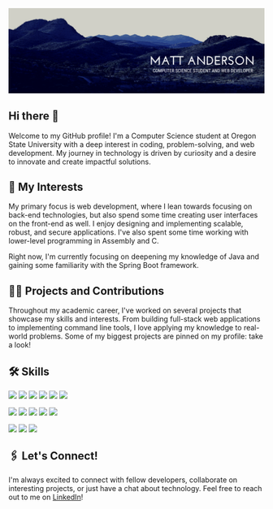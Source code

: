 ![montain_header.png](https://github.com/mjande/mjande/blob/3c321510a1989cb0f7982021a740091eb63056b6/mountain_header.png "Header")

## Hi there 👋
Welcome to my GitHub profile! I'm a Computer Science student at Oregon State University with a deep interest in coding, problem-solving, and web development. My journey in technology is driven by curiosity and a desire to innovate and create impactful solutions.

## 👀 My Interests

My primary focus is web development, where I lean towards focusing on back-end technologies, but also spend some time creating user interfaces on the front-end as well. I enjoy designing and implementing scalable, robust, and secure applications. I've also spent some time working with lower-level programming in Assembly and C.

Right now, I'm currently focusing on deepening my knowledge of Java and gaining some familiarity with the Spring Boot framework. 

## 🧑‍💻 Projects and Contributions

Throughout my academic career, I've worked on several projects that showcase my skills and interests. From building full-stack web applications to implementing command line tools, I love applying my knowledge to real-world problems. Some of my biggest projects are pinned on my profile: take a look!

## 🛠️ Skills
![](https://img.shields.io/badge/Code-JavaScript-informational?style=flat&logo=javascript&logoColor=white&color=blue)
![](https://img.shields.io/badge/Code-Typescript-informational?style=flat&logo=typescript&logoColor=white&color=blue)
![](https://img.shields.io/badge/Code-Python-informational?style=flat&logo=python&logoColor=white&color=blue)
![](https://img.shields.io/badge/Code-x86_Assembly-informational?style=flat&color=blue)
![](https://img.shields.io/badge/Code-C-informational?style=flat&logo=c&logoColor=white&color=blue)
![](https://img.shields.io/badge/Code-Rust-informational?style=flat&logo=rust&logoColor=white&color=blue)

![](https://img.shields.io/badge/Framework-Node.js-informational?style=flat&logo=nodedotjs&logoColor=white&color=blue)
![](https://img.shields.io/badge/Framework-React-informational?style=flat&logo=react&logoColor=white&color=blue)
![](https://img.shields.io/badge/Framework-Spring_Boot-informational?style=flat&logo=springboot&logoColor=white&color=blue)
![](https://img.shields.io/badge/Tools-Git-informational?style=flat&logo=git&logoColor=white&color=blue)
![](https://img.shields.io/badge/Library-OpenMP-informational?style=flat&logoColor=white&color=blue)

![](https://img.shields.io/badge/Databases-PostgreSQL-informational?style=flat&logo=postgresql&logoColor=white&color=blue)
![](https://img.shields.io/badge/Databases-MySQL-informational?style=flat&logo=mysql&logoColor=white&color=blue)
![](https://img.shields.io/badge/Databases-MongoDB-informational?style=flat&logo=mongodb&logoColor=white&color=blue)

## 🖇️ Let's Connect!

I'm always excited to connect with fellow developers, collaborate on interesting projects, or just have a chat about technology. Feel free to reach out to me on [LinkedIn](https://www.linkedin.com/in/matthew-joseph-anderson/)!

<!--
**mjande/mjande** is a ✨ _special_ ✨ repository because its `README.md` (this file) appears on your GitHub profile.

Here are some ideas to get you started:

- 🔭 I’m currently working on ...
- 🌱 I’m currently learning ...
- 👯 I’m looking to collaborate on ...
- 🤔 I’m looking for help with ...
- 💬 Ask me about ...
- 📫 How to reach me: ...
- 😄 Pronouns: ...
- ⚡ Fun fact: ...
-->
